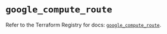 # `google_compute_route`

Refer to the Terraform Registry for docs: [`google_compute_route`](https://registry.terraform.io/providers/hashicorp/google-beta/5.35.0/docs/resources/google_compute_route).
